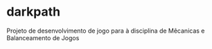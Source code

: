 # darkpath
Projeto de desenvolvimento de jogo para à disciplina de Mêcanicas e Balanceamento de Jogos
